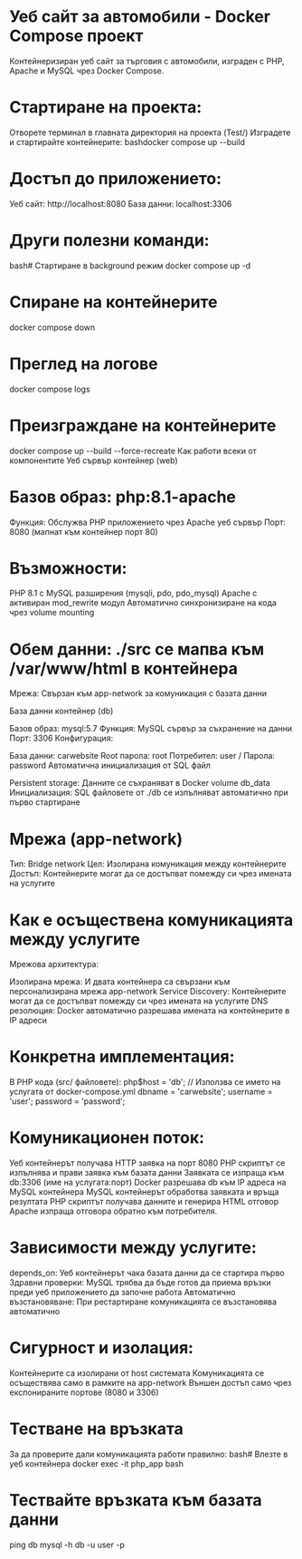 # Уеб сайт за автомобили - Docker Compose проект
Контейнеризиран уеб сайт за търговия с автомобили, изграден с PHP, Apache и MySQL чрез Docker Compose.
# Стартиране на проекта:

Отворете терминал в главната директория на проекта (Test/)
Изградете и стартирайте контейнерите:
bashdocker compose up --build

# Достъп до приложението:

Уеб сайт: http://localhost:8080
База данни: localhost:3306



# Други полезни команди:
bash# Стартиране в background режим
docker compose up -d

# Спиране на контейнерите
docker compose down

# Преглед на логове
docker compose logs

# Преизграждане на контейнерите
docker compose up --build --force-recreate
Как работи всеки от компонентите
Уеб сървър контейнер (web)

# Базов образ: php:8.1-apache
Функция: Обслужва PHP приложението чрез Apache уеб сървър
Порт: 8080 (мапнат към контейнер порт 80)
# Възможности:

PHP 8.1 с MySQL разширения (mysqli, pdo, pdo_mysql)
Apache с активиран mod_rewrite модул
Автоматично синхронизиране на кода чрез volume mounting


# Обем данни: ./src се мапва към /var/www/html в контейнера
Мрежа: Свързан към app-network за комуникация с базата данни

База данни контейнер (db)

Базов образ: mysql:5.7
Функция: MySQL сървър за съхранение на данни
Порт: 3306
Конфигурация:

База данни: carwebsite
Root парола: root
Потребител: user / Парола: password
Автоматична инициализация от SQL файл


Persistent storage: Данните се съхраняват в Docker volume db_data
Инициализация: SQL файловете от ./db се изпълняват автоматично при първо стартиране

# Мрежа (app-network)

Тип: Bridge network
Цел: Изолирана комуникация между контейнерите
Достъп: Контейнерите могат да се достъпват помежду си чрез имената на услугите

# Как е осъществена комуникацията между услугите
Мрежова архитектура:

Изолирана мрежа: И двата контейнера са свързани към персонализирана мрежа app-network
Service Discovery: Контейнерите могат да се достъпват помежду си чрез имената на услугите
DNS резолюция: Docker автоматично разрешава имената на контейнерите в IP адреси

# Конкретна имплементация:
В PHP кода (src/ файловете):
php$host = 'db';  // Използва се името на услугата от docker-compose.yml
dbname = 'carwebsite';
username = 'user';
password = 'password';
# Комуникационен поток:

Уеб контейнерът получава HTTP заявка на порт 8080
PHP скриптът се изпълнява и прави заявка към базата данни
Заявката се изпраща към db:3306 (име на услугата:порт)
Docker разрешава db към IP адреса на MySQL контейнера
MySQL контейнерът обработва заявката и връща резултата
PHP скриптът получава данните и генерира HTML отговор
Apache изпраща отговора обратно към потребителя.

# Зависимости между услугите:

depends_on: Уеб контейнерът чака базата данни да се стартира първо
Здравни проверки: MySQL трябва да бъде готов да приема връзки преди уеб приложението да започне работа
Автоматично възстановяване: При рестартиране комуникацията се възстановява автоматично

# Сигурност и изолация:

Контейнерите са изолирани от host системата
Комуникацията се осъществява само в рамките на app-network
Външен достъп само чрез експонираните портове (8080 и 3306)

# Тестване на връзката
За да проверите дали комуникацията работи правилно:
bash# Влезте в уеб контейнера
docker exec -it php_app bash

# Тествайте връзката към базата данни
ping db
mysql -h db -u user -p
